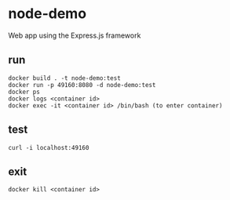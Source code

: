# node-demo
Web app using the Express.js framework

## run
```
docker build . -t node-demo:test
docker run -p 49160:8080 -d node-demo:test
docker ps
docker logs <container id>
docker exec -it <container id> /bin/bash (to enter container)
```

## test
```
curl -i localhost:49160
```

## exit
```
docker kill <container id>
```
